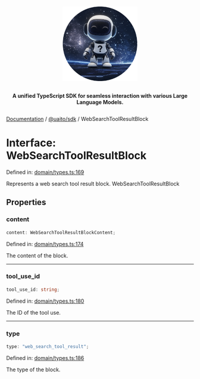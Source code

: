 <div style="display:flex; flex-direction:column; align-items:center;">
<p align="center">
  <img src="../UAITO.png" alt="UAITO Logo" width="200"/>
</p>

<p align="center">
  <strong>A unified TypeScript SDK for seamless interaction with various Large Language Models.</strong>
</p>
</div>

[Documentation](README.md) / [@uaito/sdk](@uaito.sdk.md) / WebSearchToolResultBlock

# Interface: WebSearchToolResultBlock

Defined in: [domain/types.ts:169](https://github.com/elribonazo/uaito/blob/c30e1f36a1ae338126469442bb452130a0ac57c5/packages/sdk/src/domain/types.ts#L169)

Represents a web search tool result block.
 WebSearchToolResultBlock

## Properties

### content

```ts
content: WebSearchToolResultBlockContent;
```

Defined in: [domain/types.ts:174](https://github.com/elribonazo/uaito/blob/c30e1f36a1ae338126469442bb452130a0ac57c5/packages/sdk/src/domain/types.ts#L174)

The content of the block.

***

### tool\_use\_id

```ts
tool_use_id: string;
```

Defined in: [domain/types.ts:180](https://github.com/elribonazo/uaito/blob/c30e1f36a1ae338126469442bb452130a0ac57c5/packages/sdk/src/domain/types.ts#L180)

The ID of the tool use.

***

### type

```ts
type: "web_search_tool_result";
```

Defined in: [domain/types.ts:186](https://github.com/elribonazo/uaito/blob/c30e1f36a1ae338126469442bb452130a0ac57c5/packages/sdk/src/domain/types.ts#L186)

The type of the block.
